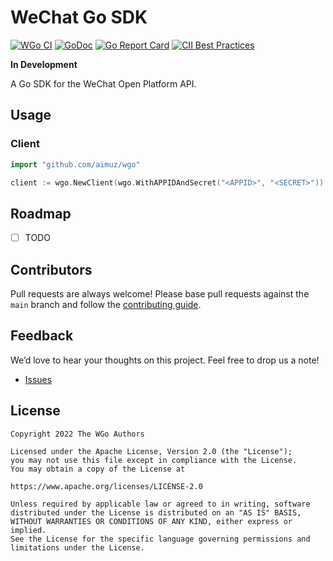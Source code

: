 WeChat Go SDK
=============

[![WGo CI](https://github.com/aimuz/wgo/actions/workflows/ci.yaml/badge.svg)](https://github.com/aimuz/wgo/actions/workflows/ci.yaml)
[![GoDoc](https://godoc.org/github.com/golang/gddo?status.svg)](https://pkg.go.dev/github.com/aimuz/wgo)
[![Go Report Card](https://goreportcard.com/badge/github.com/aimuz/wgo)](https://goreportcard.com/report/github.com/aimuz/wgo)
[![CII Best Practices](https://bestpractices.coreinfrastructure.org/projects/6613/badge)](https://bestpractices.coreinfrastructure.org/projects/6613)

**In Development**

A Go SDK for the WeChat Open Platform API.

Usage
-----

### Client

```go
import "github.com/aimuz/wgo"
```

```go
client := wgo.NewClient(wgo.WithAPPIDAndSecret("<APPID>", "<SECRET>"))
```

Roadmap
-------

- [ ] TODO

Contributors
------------

Pull requests are always welcome! Please base pull requests against the `main` branch and follow the [contributing guide](CONTRIBUTING.md).

Feedback
--------

We’d love to hear your thoughts on this project. Feel free to drop us a note!
    
- [Issues](https://github.com/aimuz/wgo/issues)

License
-------

```text
Copyright 2022 The WGo Authors

Licensed under the Apache License, Version 2.0 (the "License");
you may not use this file except in compliance with the License.
You may obtain a copy of the License at

https://www.apache.org/licenses/LICENSE-2.0

Unless required by applicable law or agreed to in writing, software
distributed under the License is distributed on an "AS IS" BASIS,
WITHOUT WARRANTIES OR CONDITIONS OF ANY KIND, either express or implied.
See the License for the specific language governing permissions and
limitations under the License.
```
